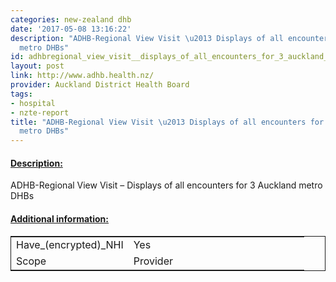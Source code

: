 ```yaml
---
categories: new-zealand dhb
date: '2017-05-08 13:16:22'
description: "ADHB-Regional View Visit \u2013 Displays of all encounters for 3 Auckland
  metro DHBs"
id: adhbregional_view_visit__displays_of_all_encounters_for_3_auckland_metro_dhbs
layout: post
link: http://www.adhb.health.nz/
provider: Auckland District Health Board
tags:
- hospital
- nzte-report
title: "ADHB-Regional View Visit \u2013 Displays of all encounters for 3 Auckland
  metro DHBs"
---
```



 <h4> <u>Description:</u> </h4>
ADHB-Regional View Visit – Displays of all encounters for 3 Auckland metro DHBs
 <h4> <u>Additional information:</u> </h4>
 <table style="border: 1px solid">
 <tr> <td width="40%">Have_(encrypted)_NHI</td> <td>Yes</td> </tr>
 <tr> <td width="40%">Scope</td> <td>Provider</td> </tr>
 </table>